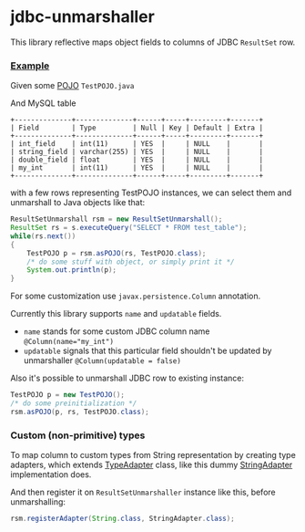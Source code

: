 jdbc-unmarshaller
=================

This library reflective maps object fields to columns of JDBC ```ResultSet``` row.


### [Example](https://github.com/Eternity-Yarr/jdbc-unmarshaller/blob/master/src/test/java/org/lutra/unmarshaller/UmTest.java)
Given some [POJO](https://github.com/Eternity-Yarr/jdbc-unmarshaller/blob/master/src/test/java/org/lutra/unmarshaller/TestPOJO.java) ```TestPOJO.java```

And MySQL table

```
+--------------+--------------+------+-----+---------+-------+
| Field        | Type         | Null | Key | Default | Extra |
+--------------+--------------+------+-----+---------+-------+
| int_field    | int(11)      | YES  |     | NULL    |       |
| string_field | varchar(255) | YES  |     | NULL    |       |
| double_field | float        | YES  |     | NULL    |       |
| my_int       | int(11)      | YES  |     | NULL    |       |
+--------------+--------------+------+-----+---------+-------+

```

with a few rows representing TestPOJO instances, we can select them and unmarshall to Java objects like that:

```java
ResultSetUnmarshall rsm = new ResultSetUnmarshall();
ResultSet rs = s.executeQuery("SELECT * FROM test_table");
while(rs.next())
{
	TestPOJO p = rsm.asPOJO(rs, TestPOJO.class);
	/* do some stuff with object, or simply print it */
	System.out.println(p); 
}
```

For some customization use  ```javax.persistence.Column``` annotation.

Currently this library supports ```name``` and ```updatable``` fields.

* ```name``` stands for some custom JDBC column name ``` @Column(name="my_int") ```
* ```updatable``` signals that this particular field shouldn't be updated by unmarshaller ``` @Column(updatable = false) ```

Also it's possible to unmarshall JDBC row to existing instance:

```java
TestPOJO p = new TestPOJO();
/* do some preinitialization */
rsm.asPOJO(p, rs, TestPOJO.class);
```

### Custom (non-primitive) types

To map column to custom types from String representation by creating type adapters, 
which extends [TypeAdapter](https://github.com/Eternity-Yarr/jdbc-unmarshaller/blob/master/src/main/java/org/lutra/unmarshaller/TypeAdapter.java) class,
like this dummy [StringAdapter](https://github.com/Eternity-Yarr/jdbc-unmarshaller/blob/master/src/main/java/org/lutra/unmarshaller/adapters/StringAdapter.java) implementation does.

And then register it on ```ResultSetUnmarshaller``` instance like this, before unmarshalling:
```java
rsm.registerAdapter(String.class, StringAdapter.class);
```
  